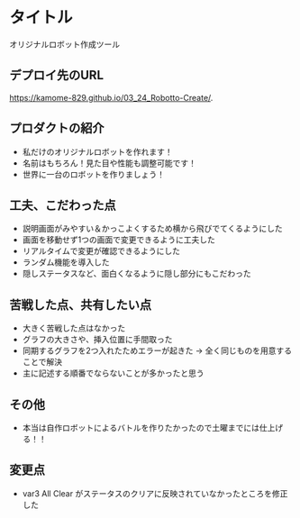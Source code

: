 # タイトル

オリジナルロボット作成ツール

## デプロイ先のURL

https://kamome-829.github.io/03_24_Robotto-Create/.

## プロダクトの紹介

- 私だけのオリジナルロボットを作れます！
- 名前はもちろん！見た目や性能も調整可能です！
- 世界に一台のロボットを作りましょう！

## 工夫、こだわった点

- 説明画面がみやすい＆かっこよくするため横から飛びでてくるようにした
- 画面を移動せず1つの画面で変更できるように工夫した
- リアルタイムで変更が確認できるようにした
- ランダム機能を導入した
- 隠しステータスなど、面白くなるように隠し部分にもこだわった

## 苦戦した点、共有したい点

- 大きく苦戦した点はなかった
- グラフの大きさや、挿入位置に手間取った
- 同期するグラフを2つ入れたためエラーが起きた → 全く同じものを用意することで解決
- 主に記述する順番でならないことが多かったと思う

## その他

- 本当は自作ロボットによるバトルを作りたかったので土曜までには仕上げる！！

## 変更点

- var3  All Clear がステータスのクリアに反映されていなかったところを修正した
